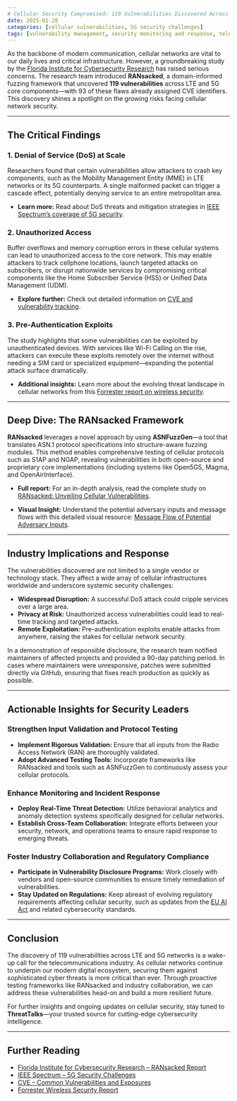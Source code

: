 ```yaml
---
# Cellular Security Compromised: 119 Vulnerabilities Discovered Across LTE and 5G  
date: 2025-01-28
categories: [cellular vulnerabilities, 5G security challenges]
tags: [vulnerability management, security monitoring and response, telecoms security]  
---
```



As the backbone of modern communication, cellular networks are vital to our daily lives and critical infrastructure. However, a groundbreaking study by the [Florida Institute for Cybersecurity Research](https://www.floridacyberresearch.org/) has raised serious concerns. The research team introduced **RANsacked**, a domain-informed fuzzing framework that uncovered **119 vulnerabilities** across LTE and 5G core components—with 93 of these flaws already assigned CVE identifiers. This discovery shines a spotlight on the growing risks facing cellular network security.

---

## The Critical Findings

### 1. Denial of Service (DoS) at Scale  
Researchers found that certain vulnerabilities allow attackers to crash key components, such as the Mobility Management Entity (MME) in LTE networks or its 5G counterparts. A single malformed packet can trigger a cascade effect, potentially denying service to an entire metropolitan area.  
- **Learn more:** Read about DoS threats and mitigation strategies in [IEEE Spectrum’s coverage of 5G security](https://spectrum.ieee.org/5g-security).

### 2. Unauthorized Access  
Buffer overflows and memory corruption errors in these cellular systems can lead to unauthorized access to the core network. This may enable attackers to track cellphone locations, launch targeted attacks on subscribers, or disrupt nationwide services by compromising critical components like the Home Subscriber Service (HSS) or Unified Data Management (UDM).  
- **Explore further:** Check out detailed information on [CVE and vulnerability tracking](https://cve.mitre.org/).

### 3. Pre-Authentication Exploits  
The study highlights that some vulnerabilities can be exploited by unauthenticated devices. With services like Wi-Fi Calling on the rise, attackers can execute these exploits remotely over the internet without needing a SIM card or specialized equipment—expanding the potential attack surface dramatically.  
- **Additional insights:** Learn more about the evolving threat landscape in cellular networks from this [Forrester report on wireless security](https://www.forrester.com/).

---

## Deep Dive: The RANsacked Framework

**RANsacked** leverages a novel approach by using **ASNFuzzGen**—a tool that translates ASN.1 protocol specifications into structure-aware fuzzing modules. This method enables comprehensive testing of cellular protocols such as S1AP and NGAP, revealing vulnerabilities in both open-source and proprietary core implementations (including systems like Open5GS, Magma, and OpenAirInterface).

- **Full report:** For an in-depth analysis, read the complete study on [RANsacked: Unveiling Cellular Vulnerabilities](https://www.floridacyberresearch.org/ransacked).

- **Visual Insight:** Understand the potential adversary inputs and message flows with this detailed visual resource: [Message Flow of Potential Adversary Inputs](https://www.floridacyberresearch.org/infographic).

---

## Industry Implications and Response

The vulnerabilities discovered are not limited to a single vendor or technology stack. They affect a wide array of cellular infrastructures worldwide and underscore systemic security challenges:

- **Widespread Disruption:** A successful DoS attack could cripple services over a large area.
- **Privacy at Risk:** Unauthorized access vulnerabilities could lead to real-time tracking and targeted attacks.
- **Remote Exploitation:** Pre-authentication exploits enable attacks from anywhere, raising the stakes for cellular network security.

In a demonstration of responsible disclosure, the research team notified maintainers of affected projects and provided a 90-day patching period. In cases where maintainers were unresponsive, patches were submitted directly via GitHub, ensuring that fixes reach production as quickly as possible.

---

## Actionable Insights for Security Leaders

### Strengthen Input Validation and Protocol Testing  
- **Implement Rigorous Validation:** Ensure that all inputs from the Radio Access Network (RAN) are thoroughly validated.
- **Adopt Advanced Testing Tools:** Incorporate frameworks like RANsacked and tools such as ASNFuzzGen to continuously assess your cellular protocols.

### Enhance Monitoring and Incident Response  
- **Deploy Real-Time Threat Detection:** Utilize behavioral analytics and anomaly detection systems specifically designed for cellular networks.
- **Establish Cross-Team Collaboration:** Integrate efforts between your security, network, and operations teams to ensure rapid response to emerging threats.

### Foster Industry Collaboration and Regulatory Compliance  
- **Participate in Vulnerability Disclosure Programs:** Work closely with vendors and open-source communities to ensure timely remediation of vulnerabilities.
- **Stay Updated on Regulations:** Keep abreast of evolving regulatory requirements affecting cellular security, such as updates from the [EU AI Act](https://artificialintelligenceact.eu/) and related cybersecurity standards.

---

## Conclusion

The discovery of 119 vulnerabilities across LTE and 5G networks is a wake-up call for the telecommunications industry. As cellular networks continue to underpin our modern digital ecosystem, securing them against sophisticated cyber threats is more critical than ever. Through proactive testing frameworks like RANsacked and industry collaboration, we can address these vulnerabilities head-on and build a more resilient future.

For further insights and ongoing updates on cellular security, stay tuned to **ThreatTalks**—your trusted source for cutting-edge cybersecurity intelligence.

---

## Further Reading
- [Florida Institute for Cybersecurity Research – RANsacked Report](https://www.floridacyberresearch.org/ransacked)
- [IEEE Spectrum – 5G Security Challenges](https://spectrum.ieee.org/5g-security)
- [CVE – Common Vulnerabilities and Exposures](https://cve.mitre.org/)
- [Forrester Wireless Security Report](https://www.forrester.com/)